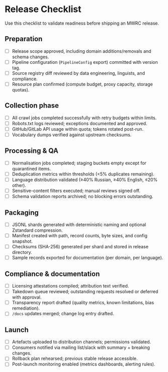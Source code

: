 # Release Checklist

Use this checklist to validate readiness before shipping an MWRC release.

## Preparation

- [ ] Release scope approved, including domain additions/removals and schema changes.
- [ ] Pipeline configuration (`PipelineConfig` export) committed with version tag.
- [ ] Source registry diff reviewed by data engineering, linguists, and compliance.
- [ ] Resource plan confirmed (compute budget, proxy capacity, storage quotas).

## Collection phase

- [ ] All crawl jobs completed successfully with retry budgets within limits.
- [ ] Robots.txt logs reviewed; exceptions documented and approved.
- [ ] GitHub/GitLab API usage within quota; tokens rotated post-run.
- [ ] Vocabulary dumps verified against upstream checksums.

## Processing & QA

- [ ] Normalisation jobs completed; staging buckets empty except for quarantined items.
- [ ] Deduplication metrics within thresholds (<5% duplicates remaining).
- [ ] Language distribution validated (≥40% Russian, ≥40% English, ≤20% other).
- [ ] Sensitive-content filters executed; manual reviews signed off.
- [ ] Schema validation reports archived; no blocking errors outstanding.

## Packaging

- [ ] JSONL shards generated with deterministic naming and optional Zstandard compression.
- [ ] Manifest created with path, record counts, byte sizes, and config snapshot.
- [ ] Checksums (SHA-256) generated per shard and stored in release directory.
- [ ] Sample records exported for documentation (per domain, per language).

## Compliance & documentation

- [ ] Licensing attestations compiled; attribution text verified.
- [ ] Takedown queue reviewed; outstanding requests resolved or deferred with approval.
- [ ] Transparency report drafted (quality metrics, known limitations, bias remediation).
- [ ] `/docs` updates merged; change log entry drafted.

## Launch

- [ ] Artefacts uploaded to distribution channels; permissions validated.
- [ ] Consumers notified via mailing list/slack with summary + breaking changes.
- [ ] Rollback plan rehearsed; previous stable release accessible.
- [ ] Post-launch monitoring enabled (metrics dashboards, alerting rules).
